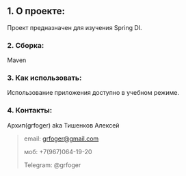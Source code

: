 ## 1. О проекте:
Проект предназначен для изучения Spring DI.

### 2. Сборка:
Maven

### 3. Как использовать:
Использование приложения доступно в учебном режиме.

### 4. Контакты:
Архип(grfoger) aka Тишенков Алексей
>email: grfoger@gmail.com
>
>моб: +7(967)064-19-20
>
>Telegram: @grfoger